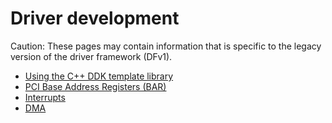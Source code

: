 # Driver development

Caution: These pages may contain information that is specific to the legacy
version of the driver framework (DFv1).

- [Using the C++ DDK template library](using-ddktl.md)
- [PCI Base Address Registers (BAR)](bar.md)
- [Interrupts](interrupts.md)
- [DMA](dma.md)

